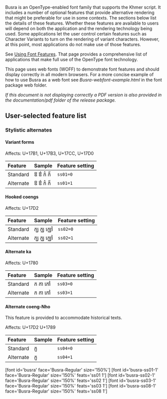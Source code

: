 
Busra is an OpenType-enabled font family that supports the Khmer script. It includes a number of optional features that provide alternative rendering that might be preferable for use in some contexts. The sections below list the details of these features. Whether these features are available to users will depend on both the application and the rendering technology being used. Some applications let the user control certain features such as Character Variants to turn on the rendering of variant characters. However, at this point, most applications do not make use of those features.

See [Using Font Features](https://software.sil.org/fonts/features/). That page provides a comprehensive list of applications that make full use of the OpenType font technology.

This page uses web fonts (WOFF) to demonstrate font features and should display correctly in all modern browsers. For a more concise example of how to use Busra as a web font see *Busra-webfont-example.html* in the font package web folder. 

*If this document is not displaying correctly a PDF version is also provided in the documentation/pdf folder of the release package.*

## User-selected feature list

### Stylistic alternates

#### Variant forms

<span class='affects'>Affects: U+17B1, U+17B3, U+17CC, U+17D0</span>

Feature        | Sample | Feature setting
:------------- | :--------------- | :------------- 
Standard | <span class='busra-R normal'        >&#x17B1; &#x17B3; &#x1780;&#x17CC; &#x1780;&#x17D0;</span>| `ss01=0`
Alternate | <span class='busra-ss01-1-R normal'>&#x17B1; &#x17B3; &#x1780;&#x17CC; &#x1780;&#x17D0;</span>| `ss01=1`

#### Hooked coengs

<span class='affects'>Affects: U+17D2</span>

Feature        | Sample | Feature setting
:------------- | :--------------- | :------------- 
Standard | <span class='busra-R normal'        >&#x1780;&#x17D2;&#x1783; &#x1780;&#x17D2;&#x1788; &#x1780;&#x17D2;&#x1788;&#x17C5;</span>| `ss02=0`
Alternate | <span class='busra-ss02-1-R normal'>&#x1780;&#x17D2;&#x1783; &#x1780;&#x17D2;&#x1788; &#x1780;&#x17D2;&#x1788;&#x17C5;</span>| `ss02=1`

#### Alternate ka

<span class='affects'>Affects: U+1780</span>

Feature        | Sample | Feature setting
:------------- | :--------------- | :------------- 
Standard | <span class='busra-R normal'        >&#x1780; &#x1780;&#x17B6; &#x1780;&#x17C5;</span>| `ss03=0`
Alternate | <span class='busra-ss03-1-R normal'>&#x1780; &#x1780;&#x17B6; &#x1780;&#x17C5;</span>| `ss03=1`

#### Alternate coeng-Nho 

This feature is provided to accommodate historical texts.

<span class='affects'>Affects: U+17D2 U+1789</span>

Feature        | Sample | Feature setting
:------------- | :--------------- | :------------- 
Standard | <span class='busra-R normal'        >&#x1780;&#x17D2;&#x1789;</span>| `ss04=0`
Alternate | <span class='busra-ss08-1-R normal'>&#x1780;&#x17D2;&#x1789;</span>| `ss04=1`


[font id='busra' face='Busra-Regular' size='150%']
[font id='busra-ss01-1' face='Busra-Regular' size='150%' feats='ss01 1']
[font id='busra-ss02-1' face='Busra-Regular' size='150%' feats='ss02 1']
[font id='busra-ss03-1' face='Busra-Regular' size='150%' feats='ss03 1']
[font id='busra-ss08-1' face='Busra-Regular' size='150%' feats='ss08 1']

